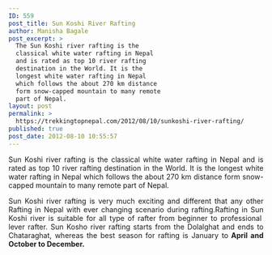 ```yaml
---
ID: 559
post_title: Sun Koshi River Rafting
author: Manisha Bagale
post_excerpt: >
  The Sun Koshi river rafting is the
  classical white water rafting in Nepal
  and is rated as top 10 river rafting
  destination in the World. It is the
  longest white water rafting in Nepal
  which follows the about 270 km distance
  form snow-capped mountain to many remote
  part of Nepal.
layout: post
permalink: >
  https://trekkingtopnepal.com/2012/08/10/sunkoshi-river-rafting/
published: true
post_date: 2012-08-10 10:55:57
---
```

<p style="text-align: justify;" align="left">Sun Koshi river rafting is the classical white water rafting in Nepal and is rated as top 10 river rafting destination in the World. It is the longest white water rafting in Nepal which follows the about 270 km distance form snow-capped mountain to many remote part of Nepal.</p>
<p style="text-align: justify;" align="left">Sun Koshi river rafting is very much exciting and different that any other Rafting in Nepal with ever changing scenario during rafting.Rafting in Sun Koshi river is suitable for all type of rafter from beginner to professional  lever rafter. Sun Kosho river rafting starts from the Dolalghat and ends to Chataraghat, whereas the best season for rafting is January to<strong> April and October to December.</strong></p>